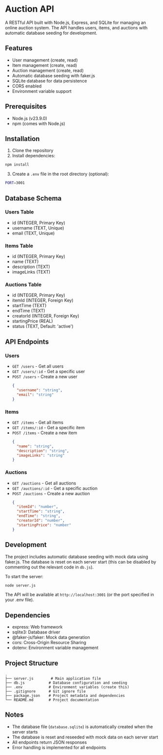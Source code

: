 # Auction API

A RESTful API built with Node.js, Express, and SQLite for managing an online auction system. The API handles users, items, and auctions with automatic database seeding for development.

## Features

- User management (create, read)
- Item management (create, read)
- Auction management (create, read)
- Automatic database seeding with faker.js
- SQLite database for data persistence
- CORS enabled
- Environment variable support

## Prerequisites

- Node.js (v23.9.0)
- npm (comes with Node.js)

## Installation

1. Clone the repository
2. Install dependencies:
```bash
npm install
```
3. Create a `.env` file in the root directory (optional):
```bash
PORT=3001
```

## Database Schema

### Users Table
- id (INTEGER, Primary Key)
- username (TEXT, Unique)
- email (TEXT, Unique)

### Items Table
- id (INTEGER, Primary Key)
- name (TEXT)
- description (TEXT)
- imageLinks (TEXT)

### Auctions Table
- id (INTEGER, Primary Key)
- itemId (INTEGER, Foreign Key)
- startTime (TEXT)
- endTime (TEXT)
- creatorId (INTEGER, Foreign Key)
- startingPrice (REAL)
- status (TEXT, Default: 'active')

## API Endpoints

### Users
- `GET /users` - Get all users
- `GET /users/:id` - Get a specific user
- `POST /users` - Create a new user
  ```json
  {
    "username": "string",
    "email": "string"
  }
  ```

### Items
- `GET /items` - Get all items
- `GET /items/:id` - Get a specific item
- `POST /items` - Create a new item
  ```json
  {
    "name": "string",
    "description": "string",
    "imageLinks": "string"
  }
  ```

### Auctions
- `GET /auctions` - Get all auctions
- `GET /auctions/:id` - Get a specific auction
- `POST /auctions` - Create a new auction
  ```json
  {
    "itemId": "number",
    "startTime": "string",
    "endTime": "string",
    "creatorId": "number",
    "startingPrice": "number"
  }
  ```

## Development

The project includes automatic database seeding with mock data using faker.js. The database is reset on each server start (this can be disabled by commenting out the relevant code in `db.js`).

To start the server:
```bash
node server.js
```

The API will be available at `http://localhost:3001` (or the port specified in your .env file).

## Dependencies

- express: Web framework
- sqlite3: Database driver
- @faker-js/faker: Mock data generation
- cors: Cross-Origin Resource Sharing
- dotenv: Environment variable management

## Project Structure

```
.
├── server.js        # Main application file
├── db.js           # Database configuration and seeding
├── .env            # Environment variables (create this)
├── .gitignore      # Git ignore file
├── package.json    # Project metadata and dependencies
└── README.md       # Project documentation
```

## Notes

- The database file (`database.sqlite`) is automatically created when the server starts
- The database is reset and reseeded with mock data on each server start
- All endpoints return JSON responses
- Error handling is implemented for all endpoints
